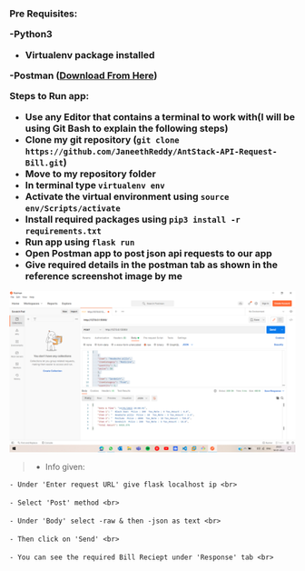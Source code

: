 <h3>Pre Requisites: <br>

  -Python3 <br>
  - Virtualenv package installed <br>
  
  -Postman ([Download From Here](https://www.postman.com/downloads/))  <br>
  
 
 Steps to Run app: <br>
  - Use any Editor that contains a terminal to work with(I will be using Git Bash to explain the following steps) <br>
  - Clone my git repository (`git clone https://github.com/JaneethReddy/AntStack-API-Request-Bill.git`) <br>
  - Move to my repository folder <br>
  - In terminal type `virtualenv env` <br>
  - Activate the virtual environment using `source env/Scripts/activate` <br>
  - Install required packages using `pip3 install -r requirements.txt` <br>
  - Run app using `flask run` <br>
  - Open Postman app to post json api requests to our app <br>
  - Give required details in the postman tab as shown in the reference screenshot image by me <br> </h3> 
  
  ![Reference Screenshot](https://github.com/JaneethReddy/AntStack-API-Request-Bill/blob/2afbc32515613be47d71b50500c27dc9ad3415eb/Screenshot%20(186).png)  <br>
  
  
  >- Info given: <br>
  >
    - Under 'Enter request URL' give flask localhost ip <br>
    
    - Select 'Post' method <br>
    
    - Under 'Body' select -raw & then -json as text <br>
    
    - Then click on 'Send' <br>
    
    - You can see the required Bill Reciept under 'Response' tab <br>
  
